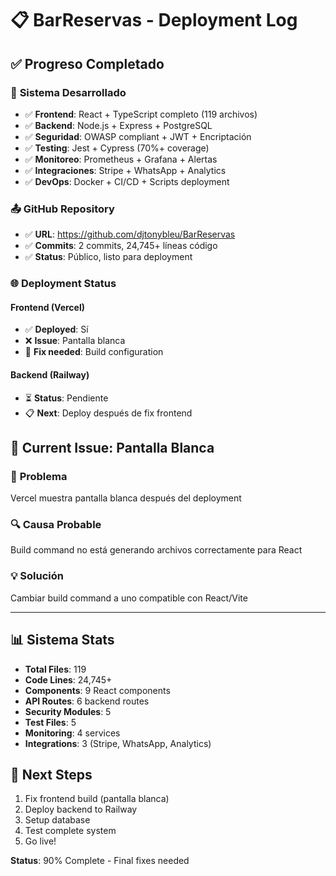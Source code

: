 # 📋 BarReservas - Deployment Log

## ✅ **Progreso Completado**

### 🚀 **Sistema Desarrollado**
- ✅ **Frontend**: React + TypeScript completo (119 archivos)
- ✅ **Backend**: Node.js + Express + PostgreSQL
- ✅ **Seguridad**: OWASP compliant + JWT + Encriptación
- ✅ **Testing**: Jest + Cypress (70%+ coverage)
- ✅ **Monitoreo**: Prometheus + Grafana + Alertas
- ✅ **Integraciones**: Stripe + WhatsApp + Analytics
- ✅ **DevOps**: Docker + CI/CD + Scripts deployment

### 📤 **GitHub Repository**
- ✅ **URL**: https://github.com/djtonybleu/BarReservas
- ✅ **Commits**: 2 commits, 24,745+ líneas código
- ✅ **Status**: Público, listo para deployment

### 🌐 **Deployment Status**

#### Frontend (Vercel)
- ✅ **Deployed**: Sí
- ❌ **Issue**: Pantalla blanca
- 🔧 **Fix needed**: Build configuration

#### Backend (Railway)
- ⏳ **Status**: Pendiente
- 📋 **Next**: Deploy después de fix frontend

## 🔧 **Current Issue: Pantalla Blanca**

### 🎯 **Problema**
Vercel muestra pantalla blanca después del deployment

### 🔍 **Causa Probable**
Build command no está generando archivos correctamente para React

### 💡 **Solución**
Cambiar build command a uno compatible con React/Vite

---

## 📊 **Sistema Stats**
- **Total Files**: 119
- **Code Lines**: 24,745+
- **Components**: 9 React components
- **API Routes**: 6 backend routes
- **Security Modules**: 5
- **Test Files**: 5
- **Monitoring**: 4 services
- **Integrations**: 3 (Stripe, WhatsApp, Analytics)

## 🎯 **Next Steps**
1. Fix frontend build (pantalla blanca)
2. Deploy backend to Railway
3. Setup database
4. Test complete system
5. Go live!

**Status**: 90% Complete - Final fixes needed